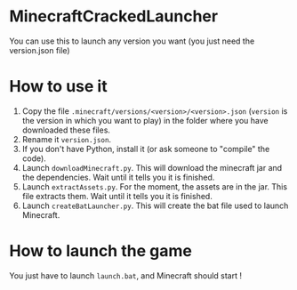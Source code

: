 # MinecraftCrackedLauncher
You can use this to launch any version you want (you just need the version.json file)

# How to use it
1. Copy the file `.minecraft/versions/<version>/<version>.json` (`version` is the version in which you want to play) in the folder where you have downloaded these files.
2. Rename it `version.json`.
3. If you don't have Python, install it (or ask someone to "compile" the code).
4. Launch `downloadMinecraft.py`. This will download the minecraft jar and the dependencies. Wait until it tells you it is finished.
5. Launch `extractAssets.py`. For the moment, the assets are in the jar. This file extracts them. Wait until it tells you it is finished.
6. Launch `createBatLauncher.py`. This will create the bat file used to launch Minecraft.

# How to launch the game
You just have to launch `launch.bat`, and Minecraft should start !
